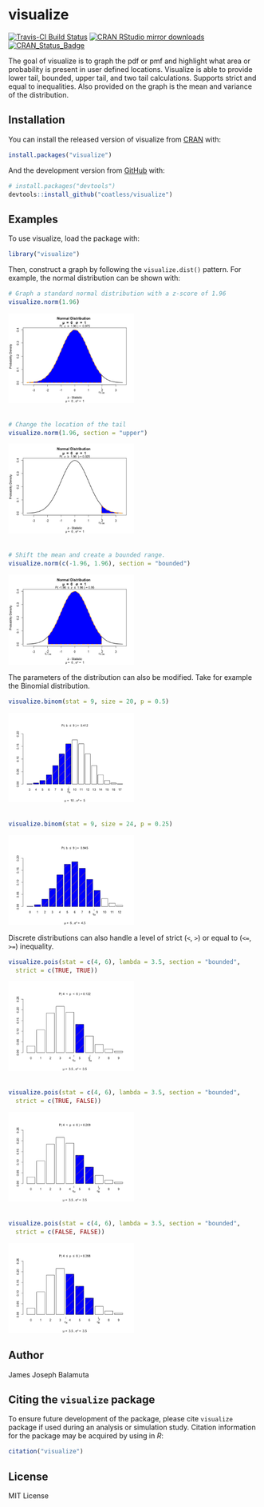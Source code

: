 
<!-- README.md is generated from README.Rmd. Please edit that file -->

# visualize

<!-- badges: start -->

[![Travis-CI Build
Status](https://travis-ci.org/coatless/visualize.svg?branch=master)](https://travis-ci.org/coatless/visualize)
[![CRAN RStudio mirror
downloads](http://cranlogs.r-pkg.org/badges/visualize)](http://www.r-pkg.org/pkg/visualize)[![CRAN\_Status\_Badge](http://www.r-pkg.org/badges/version/visualize)](https://cran.r-project.org/package=visualize)
<!-- badges: end -->

The goal of visualize is to graph the pdf or pmf and highlight what area
or probability is present in user defined locations. Visualize is able
to provide lower tail, bounded, upper tail, and two tail calculations.
Supports strict and equal to inequalities. Also provided on the graph is
the mean and variance of the distribution.

## Installation

You can install the released version of visualize from
[CRAN](https://CRAN.R-project.org) with:

``` r
install.packages("visualize")
```

And the development version from [GitHub](https://github.com/) with:

``` r
# install.packages("devtools")
devtools::install_github("coatless/visualize")
```

## Examples

To use visualize, load the package with:

``` r
library("visualize")
```

Then, construct a graph by following the `visualize.dist()` pattern. For
example, the normal distribution can be shown with:

``` r
# Graph a standard normal distribution with a z-score of 1.96
visualize.norm(1.96)
```

<img src="man/figures/README-visualize-normal-1.png" width="50%" />

``` r

# Change the location of the tail
visualize.norm(1.96, section = "upper")
```

<img src="man/figures/README-visualize-normal-2.png" width="50%" />

``` r

# Shift the mean and create a bounded range.
visualize.norm(c(-1.96, 1.96), section = "bounded")
```

<img src="man/figures/README-visualize-normal-3.png" width="50%" />

The parameters of the distribution can also be modified. Take for
example the Binomial distribution.

``` r
visualize.binom(stat = 9, size = 20, p = 0.5)
```

<img src="man/figures/README-visualize-binomial-1.png" width="50%" />

``` r

visualize.binom(stat = 9, size = 24, p = 0.25)
```

<img src="man/figures/README-visualize-binomial-2.png" width="50%" />

Discrete distributions can also handle a level of strict (`<`, `>`) or
equal to (`<=`, `>=`) inequality.

``` r
visualize.pois(stat = c(4, 6), lambda = 3.5, section = "bounded",
  strict = c(TRUE, TRUE))
```

<img src="man/figures/README-discrete-inequalities-1.png" width="50%" />

``` r

visualize.pois(stat = c(4, 6), lambda = 3.5, section = "bounded",
  strict = c(TRUE, FALSE))
```

<img src="man/figures/README-discrete-inequalities-2.png" width="50%" />

``` r

visualize.pois(stat = c(4, 6), lambda = 3.5, section = "bounded",
  strict = c(FALSE, FALSE))
```

<img src="man/figures/README-discrete-inequalities-3.png" width="50%" />

## Author

James Joseph Balamuta

## Citing the `visualize` package

To ensure future development of the package, please cite `visualize`
package if used during an analysis or simulation study. Citation
information for the package may be acquired by using in *R*:

``` r
citation("visualize")
```

## License

MIT License
